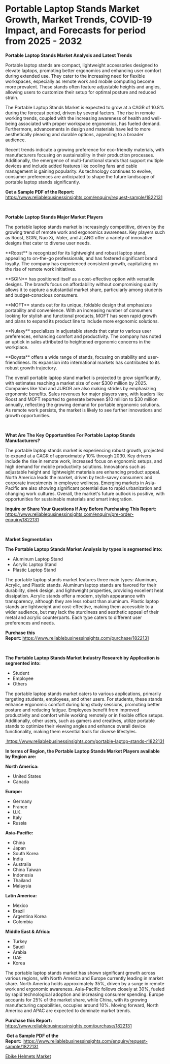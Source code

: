 <p><h1>Portable Laptop Stands Market Growth, Market Trends, COVID-19 Impact, and Forecasts for period from 2025 - 2032</h1></p><p><strong>Portable Laptop Stands Market Analysis and Latest Trends</strong></p>
<p><p>Portable laptop stands are compact, lightweight accessories designed to elevate laptops, promoting better ergonomics and enhancing user comfort during extended use. They cater to the increasing need for flexible workspaces, especially as remote work and mobile computing become more prevalent. These stands often feature adjustable heights and angles, allowing users to customize their setup for optimal posture and reduced strain.</p><p>The Portable Laptop Stands Market is expected to grow at a CAGR of 10.8% during the forecast period, driven by several factors. The rise in remote working trends, coupled with the increasing awareness of health and well-being associated with proper workspace ergonomics, has fueled demand. Furthermore, advancements in design and materials have led to more aesthetically pleasing and durable options, appealing to a broader audience.</p><p>Recent trends indicate a growing preference for eco-friendly materials, with manufacturers focusing on sustainability in their production processes. Additionally, the emergence of multi-functional stands that support multiple devices and include added features like cooling fans and cable management is gaining popularity. As technology continues to evolve, consumer preferences are anticipated to shape the future landscape of portable laptop stands significantly.</p></p>
<p><strong>Get a Sample PDF of the Report:&nbsp;</strong> <a href="https://www.reliablebusinessinsights.com/enquiry/request-sample/1822131?utm_campaign=2245&utm_medium=2&utm_source=Github&utm_content=ia&utm_term=04042025&utm_id=portable-laptop-stands">https://www.reliablebusinessinsights.com/enquiry/request-sample/1822131</a></p>
<p>&nbsp;</p>
<p><strong>Portable Laptop Stands Major Market Players</strong></p>
<p><p>The portable laptop stands market is increasingly competitive, driven by the growing trend of remote work and ergonomics awareness. Key players such as Roost, SGIN, Nuo Xi, iVoler, and JLANG offer a variety of innovative designs that cater to diverse user needs.</p><p>**Roost** is recognized for its lightweight and robust laptop stand, appealing to on-the-go professionals, and has fostered significant brand loyalty. The company has experienced consistent growth, capitalizing on the rise of remote work initiatives.</p><p>**SGIN** has positioned itself as a cost-effective option with versatile designs. The brand’s focus on affordability without compromising quality allows it to capture a substantial market share, particularly among students and budget-conscious consumers.</p><p>**MOFT** stands out for its unique, foldable design that emphasizes portability and convenience. With an increasing number of consumers looking for stylish and functional products, MOFT has seen rapid growth and plans to expand its product line to include more ergonomic solutions.</p><p>**Nulaxy** specializes in adjustable stands that cater to various user preferences, enhancing comfort and productivity. The company has noted an uptick in sales attributed to heightened ergonomic concerns in the workplace.</p><p>**Boyata** offers a wide range of stands, focusing on stability and user-friendliness. Its expansion into international markets has contributed to its robust growth trajectory. </p><p>The overall portable laptop stand market is projected to grow significantly, with estimates reaching a market size of over $300 million by 2025. Companies like Vari and JUBOR are also making strides by emphasizing ergonomic benefits. Sales revenues for major players vary, with leaders like Roost and MOFT reported to generate between $10 million to $30 million annually, reflecting the growing demand for portable ergonomic solutions. As remote work persists, the market is likely to see further innovations and growth opportunities.</p></p>
<p>&nbsp;</p>
<p><strong>What Are The Key Opportunities For Portable Laptop Stands Manufacturers?</strong></p>
<p><p>The portable laptop stands market is experiencing robust growth, projected to expand at a CAGR of approximately 10% through 2030. Key drivers include the rise in remote work, increased focus on ergonomic setups, and high demand for mobile productivity solutions. Innovations such as adjustable height and lightweight materials are enhancing product appeal. North America leads the market, driven by tech-savvy consumers and corporate investments in employee wellness. Emerging markets in Asia-Pacific are also showing significant potential due to rapid urbanization and changing work cultures. Overall, the market's future outlook is positive, with opportunities for sustainable materials and smart integration.</p></p>
<p><strong>Inquire or Share Your Questions If Any Before Purchasing This Report:</strong> <a href="https://www.reliablebusinessinsights.com/enquiry/pre-order-enquiry/1822131?utm_campaign=2245&utm_medium=2&utm_source=Github&utm_content=ia&utm_term=04042025&utm_id=portable-laptop-stands">https://www.reliablebusinessinsights.com/enquiry/pre-order-enquiry/1822131</a></p>
<p>&nbsp;</p>
<p><strong>Market Segmentation</strong></p>
<p><strong>The Portable Laptop Stands Market Analysis by types is segmented into:</strong></p>
<p><ul><li>Aluminum Laptop Stand</li><li>Acrylic Laptop Stand</li><li>Plastic Laptop Stand</li></ul></p>
<p><p>The portable laptop stands market features three main types: Aluminum, Acrylic, and Plastic stands. Aluminum laptop stands are favored for their durability, sleek design, and lightweight properties, providing excellent heat dissipation. Acrylic stands offer a modern, stylish appearance with transparency, although they are less robust than aluminum. Plastic laptop stands are lightweight and cost-effective, making them accessible to a wider audience, but may lack the sturdiness and aesthetic appeal of their metal and acrylic counterparts. Each type caters to different user preferences and needs.</p></p>
<p><strong>Purchase this Report:&nbsp;</strong><a href="https://www.reliablebusinessinsights.com/purchase/1822131?utm_campaign=2245&utm_medium=2&utm_source=Github&utm_content=ia&utm_term=04042025&utm_id=portable-laptop-stands">https://www.reliablebusinessinsights.com/purchase/1822131</a></p>
<p>&nbsp;</p>
<p><strong>The Portable Laptop Stands Market Industry Research by Application is segmented into:</strong></p>
<p><ul><li>Student</li><li>Employee</li><li>Others</li></ul></p>
<p><p>The portable laptop stands market caters to various applications, primarily targeting students, employees, and other users. For students, these stands enhance ergonomic comfort during long study sessions, promoting better posture and reducing fatigue. Employees benefit from improved productivity and comfort while working remotely or in flexible office setups. Additionally, other users, such as gamers and creatives, utilize portable stands to optimize their viewing angles and enhance overall device functionality, making them essential tools for diverse lifestyles.</p></p>
<p><a href="https://www.reliablebusinessinsights.com/portable-laptop-stands-r1822131?utm_campaign=2245&utm_medium=2&utm_source=Github&utm_content=ia&utm_term=04042025&utm_id=portable-laptop-stands">&nbsp;https://www.reliablebusinessinsights.com/portable-laptop-stands-r1822131</a></p>
<p><strong>In terms of Region, the Portable Laptop Stands Market Players available by Region are:</strong></p>
<p>
    <p> <strong> North America: </strong>
        <ul>
            <li>United States</li>
            <li>Canada</li>
        </ul>
        </p> 
    <p> <strong> Europe: </strong>
        <ul>
            <li>Germany</li>
            <li>France</li>
            <li>U.K.</li>
            <li>Italy</li>
            <li>Russia</li>
        </ul>
        </p> 
    <p> <strong> Asia-Pacific: </strong>
        <ul>
            <li>China</li>
            <li>Japan</li>
            <li>South Korea</li>
            <li>India</li>
            <li>Australia</li>
            <li>China Taiwan</li>
            <li>Indonesia</li>
            <li>Thailand</li>
            <li>Malaysia</li>
        </ul>
        </p> 
    <p> <strong> Latin America: </strong>
        <ul>
            <li>Mexico</li>
            <li>Brazil</li>
            <li>Argentina Korea</li>
            <li>Colombia</li>
        </ul>
        </p> 
    <p> <strong> Middle East & Africa: </strong>
        <ul>
            <li>Turkey</li>
            <li>Saudi</li>
            <li>Arabia</li>
            <li>UAE</li>
            <li>Korea</li>
        </ul>
    </p>
    </p>
<p><p>The portable laptop stands market has shown significant growth across various regions, with North America and Europe currently leading in market share. North America holds approximately 35%, driven by a surge in remote work and ergonomic awareness. Asia-Pacific follows closely at 30%, fueled by rapid technological adoption and increasing consumer spending. Europe accounts for 25% of the market share, while China, with its growing manufacturing capabilities, occupies around 10%. Moving forward, North America and APAC are expected to dominate market trends.</p></p>
<p><strong>Purchase this Report: </strong><a href="https://www.reliablebusinessinsights.com/purchase/1822131?utm_campaign=2245&utm_medium=2&utm_source=Github&utm_content=ia&utm_term=04042025&utm_id=portable-laptop-stands">https://www.reliablebusinessinsights.com/purchase/1822131</a></p>
<p>&nbsp;<strong>Get a Sample PDF of the Report:&nbsp;&nbsp;</strong><a href="https://www.reliablebusinessinsights.com/enquiry/request-sample/1822131?utm_campaign=2245&utm_medium=2&utm_source=Github&utm_content=ia&utm_term=04042025&utm_id=portable-laptop-stands">https://www.reliablebusinessinsights.com/enquiry/request-sample/1822131</a></p>
<p><strong></strong></p>
<p><p><a href="https://github.com/SamiaChowdhury801/Market-Research-Report-List-2/blob/main/ebike-helmets-market.md?utm_campaign=2245&utm_medium=2&utm_source=Github&utm_content=ia&utm_term=04042025&utm_id=portable-laptop-stands">Ebike Helmets Market</a></p></p>